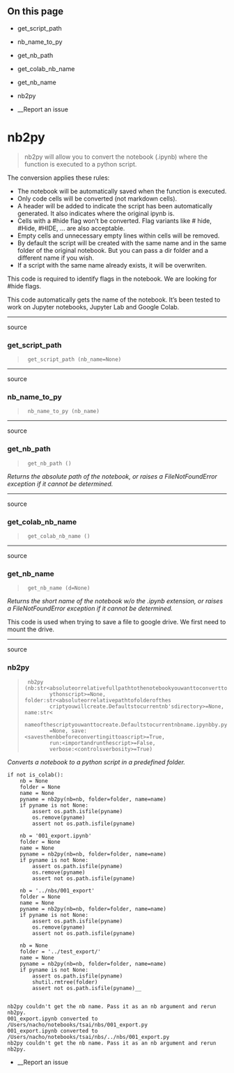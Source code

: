 ## On this page

  * get_script_path
  * nb_name_to_py
  * get_nb_path
  * get_colab_nb_name
  * get_nb_name
  * nb2py



  * __Report an issue



# nb2py

> nb2py will allow you to convert the notebook (.ipynb) where the function is executed to a python script.

The conversion applies these rules:

  * The notebook will be automatically saved when the function is executed.
  * Only code cells will be converted (not markdown cells).
  * A header will be added to indicate the script has been automatically generated. It also indicates where the original ipynb is.
  * Cells with a #hide flag won’t be converted. Flag variants like # hide, #Hide, #HIDE, … are also acceptable.
  * Empty cells and unnecessary empty lines within cells will be removed.
  * By default the script will be created with the same name and in the same folder of the original notebook. But you can pass a dir folder and a different name if you wish.
  * If a script with the same name already exists, it will be overwriten.



This code is required to identify flags in the notebook. We are looking for #hide flags.

This code automatically gets the name of the notebook. It’s been tested to work on Jupyter notebooks, Jupyter Lab and Google Colab.

* * *

source

### get_script_path

> 
>      get_script_path (nb_name=None)

* * *

source

### nb_name_to_py

> 
>      nb_name_to_py (nb_name)

* * *

source

### get_nb_path

> 
>      get_nb_path ()

_Returns the absolute path of the notebook, or raises a FileNotFoundError exception if it cannot be determined._

* * *

source

### get_colab_nb_name

> 
>      get_colab_nb_name ()

* * *

source

### get_nb_name

> 
>      get_nb_name (d=None)

_Returns the short name of the notebook w/o the .ipynb extension, or raises a FileNotFoundError exception if it cannot be determined._

This code is used when trying to save a file to google drive. We first need to mount the drive.

* * *

source

### nb2py

> 
>      nb2py (nb:str<absoluteorrelativefullpathtothenotebookyouwanttoconverttoap
>             ythonscript>=None, folder:str<absoluteorrelativepathtofolderofthes
>             criptyouwillcreate.Defaultstocurrentnb'sdirectory>=None, name:str<
>             nameofthescriptyouwanttocreate.Defaultstocurrentnbname.ipynbby.py>
>             =None, save:<savesthenbbeforeconvertingittoascript>=True,
>             run:<importandrunthescript>=False,
>             verbose:<controlsverbosity>=True)

_Converts a notebook to a python script in a predefined folder._
    
    
    if not is_colab():
        nb = None
        folder = None
        name = None
        pyname = nb2py(nb=nb, folder=folder, name=name)
        if pyname is not None: 
            assert os.path.isfile(pyname)
            os.remove(pyname)
            assert not os.path.isfile(pyname)
    
        nb = '001_export.ipynb'
        folder = None
        name = None
        pyname = nb2py(nb=nb, folder=folder, name=name)
        if pyname is not None: 
            assert os.path.isfile(pyname)
            os.remove(pyname)
            assert not os.path.isfile(pyname)
    
        nb = '../nbs/001_export'
        folder = None
        name = None
        pyname = nb2py(nb=nb, folder=folder, name=name)
        if pyname is not None: 
            assert os.path.isfile(pyname)
            os.remove(pyname)
            assert not os.path.isfile(pyname)
    
        nb = None
        folder = '../test_export/'
        name = None
        pyname = nb2py(nb=nb, folder=folder, name=name)
        if pyname is not None: 
            assert os.path.isfile(pyname)
            shutil.rmtree(folder)
            assert not os.path.isfile(pyname)__
    
    
    nb2py couldn't get the nb name. Pass it as an nb argument and rerun nb2py.
    001_export.ipynb converted to /Users/nacho/notebooks/tsai/nbs/001_export.py
    001_export.ipynb converted to /Users/nacho/notebooks/tsai/nbs/../nbs/001_export.py
    nb2py couldn't get the nb name. Pass it as an nb argument and rerun nb2py.

  * __Report an issue


